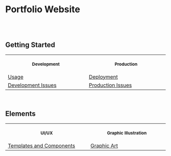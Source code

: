 # Portfolio Website

<br/>
<br/>

## Getting Started

<table>
  <tr>
    <th align="center">
      <img width="441" height="1" />
      <p>
        <small>Development</small>
      </p>
    </th>
    <th align="center">
      <img width="441" height="1" />
      <p>
        <small>Production</small>
      </p>
    </th>
  </tr>
  <tr>
    <td>
      <a
        href="https://github.com/edo92/Portfolio-Website/blob/assets/usage.md"
        >  Usage</a
      >
    </td>
    <td>
      <a
        href=""
        >  Deployment</a
      >
    </td>
  </tr>
   <tr>
    <td>
      <a
        href="https://github.com/edo92/Portfolio-Website/blob/assets/usage.md"
        > Development Issues</a
      >
    </td>
    <td>
      <a
        href=""
        >  Production Issues</a
      >
    </td>
  </tr>
</table>

</br>

## Elements
<table>
  <tr>
    <th align="center">
      <img width="441" height="1" />
      <p>
        <small>UI/UX</small>
      </p>
    </th>
    <th align="center">
      <img width="441" height="1" />
      <p>
        <small>Graphic Illustration</small>
      </p>
    </th>
  </tr>
  <tr>
    <td>
      <a
        href="https://github.com/edo92/Portfolio-Website/blob/assets/usage.md"
        >  Templates and Components</a
      >
    </td>
    <td>
      <a
        href=""
        >  Graphic Art</a
      >
    </td>
  </tr>
</table>